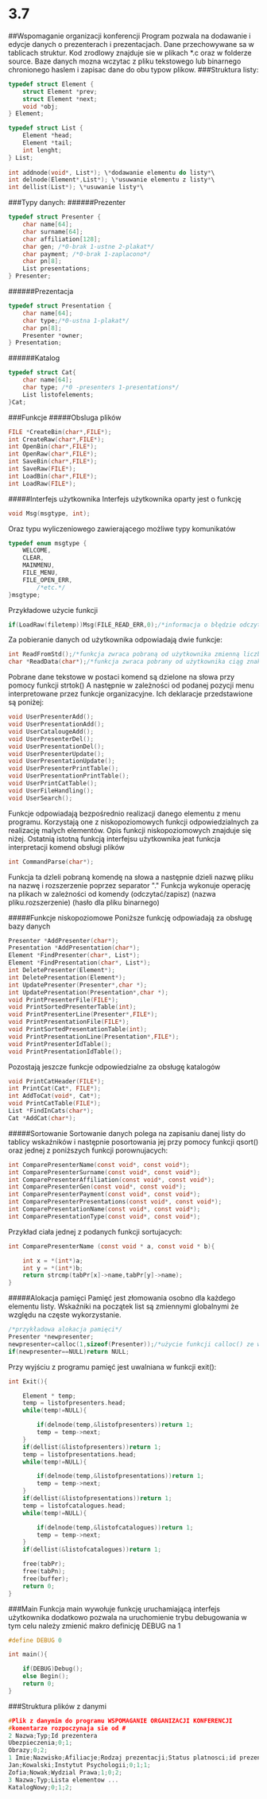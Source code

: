 # 3.7
##Wspomaganie organizacji konferencji
Program pozwala na dodawanie i edycje danych o prezenterach i prezentacjach. Dane przechowywane sa w tablicach struktur. Kod zrodlowy znajduje sie w plikach *.c oraz w folderze source. Baze danych mozna wczytac z pliku tekstowego lub binarnego chronionego haslem i zapisac dane do obu typow plikow. 
###Struktura listy:
```C
typedef struct Element {
	struct Element *prev;
	struct Element *next; 
	void *obj; 
} Element;	

typedef struct List {
	Element *head; 
	Element *tail;
	int lenght; 
} List; 
	
int addnode(void*, List*); \*dodawanie elementu do listy*\
int delnode(Element*,List*); \*usuwanie elementu z listy*\
int dellist(List*); \*usuwanie listy*\
```
###Typy danych:
######Prezenter
```C
typedef struct Presenter {
	char name[64];
	char surname[64];
	char affiliation[128];
	char gen; /*0-brak 1-ustne 2-plakat*/
	char payment; /*0-brak 1-zaplacono*/
	char pn[8];
	List presentations;
} Presenter;
```
######Prezentacja
```C
typedef struct Presentation {
	char name[64];
	char type;/*0-ustna 1-plakat*/
	char pn[8];
	Presenter *owner;
} Presentation;
```
######Katalog
```C
typedef struct Cat{
	char name[64];
	char type; /*0 -presenters 1-presentations*/
	List listofelements;
}Cat;
```

###Funkcje 
#####Obsluga plików

```C
FILE *CreateBin(char*,FILE*);
int CreateRaw(char*,FILE*);
int OpenBin(char*,FILE*);
int OpenRaw(char*,FILE*);
int SaveBin(char*,FILE*);
int SaveRaw(FILE*);
int LoadBin(char*,FILE*);
int LoadRaw(FILE*);
```
#####Interfejs użytkownika
Interfejs użytkownika oparty jest o funkcję 
```C
void Msg(msgtype, int);
```
Oraz typu wyliczeniowego zawierającego możliwe typy komunikatów
```C
typedef enum msgtype {
	WELCOME,
	CLEAR,
	MAINMENU,
	FILE_MENU,
	FILE_OPEN_ERR,
        /*etc.*/
}msgtype;
```
Przykładowe użycie funkcji
```C
if(LoadRaw(filetemp))Msg(FILE_READ_ERR,0);/*informacja o błędzie odczytu pliku*/
```
Za pobieranie danych od użytkownika odpowiadają dwie funkcje:
```C
int ReadFromStd();/*funkcja zwraca pobraną od użytkownika zmienną liczbową i ją zwraca*/
char *ReadData(char*);/*funkcja zwraca pobrany od użytkownika ciąg znaków*/
```
Pobrane dane tekstowe w postaci komend są dzielone na słowa przy pomocy funkcji strtok()
A następnie w zależności od podanej pozycji menu interpretowane przez funkcje organizacyjne.
Ich deklaracje przedstawione są poniżej: 
```C
void UserPresenterAdd();
void UserPresentationAdd();
void UserCatalougeAdd();
void UserPresenterDel();
void UserPresentationDel();
void UserPresenterUpdate();
void UserPresentationUpdate();
void UserPresenterPrintTable();
void UserPresentationPrintTable();
void UserPrintCatTable();
void UserFileHandling();
void UserSearch();
```
Funkcje odpowiadają bezpośrednio realizacji danego elementu z menu programu. 
Korzystają one z niskopoziomowych funkcji odpowiedzialnych za realizację malych elementów. 
Opis funkcji niskopoziomowych znajduje się niżej. 
Ostatnią istotną funkcją interfejsu użytkownika jeat funkcja interpretacji komend obsługi plików
```C
int CommandParse(char*);
```
Funkcja ta dzleli pobraną komendę na słowa a następnie dzieli nazwę pliku na nazwę i rozszerzenie poprzez separator "." Funkcja wykonuje operację na plikach w zależności od komendy (odczytać/zapisz) (nazwa pliku.rozszerzenie) (hasło dla pliku binarnego) 

#####Funkcje niskopoziomowe
Poniższe funkcję odpowiadają za obsługę bazy danych
```C
Presenter *AddPresenter(char*);
Presentation *AddPresentation(char*);
Element *FindPresenter(char*, List*);
Element *FindPresentation(char*, List*);
int DeletePresenter(Element*);
int DeletePresentation(Element*);
int UpdatePresenter(Presenter*,char *);
int UpdatePresentation(Presentation*,char *);
void PrintPresenterFile(FILE*);
void PrintSortedPresenterTable(int);
void PrintPresenterLine(Presenter*,FILE*);
void PrintPresentationFile(FILE*);
void PrintSortedPresentationTable(int);
void PrintPresentationLine(Presentation*,FILE*);
void PrintPresenterIdTable();
void PrintPresentationIdTable();
```
Pozostają jeszcze funkcje odpowiedzialne za obsługę katalogów
```C
void PrintCatHeader(FILE*);
int PrintCat(Cat*, FILE*);
int AddToCat(void*, Cat*);
void PrintCatTable(FILE*);
List *FindInCats(char*);
Cat *AddCat(char*);
```
#####Sortowanie
Sortowanie danych polega na zapisaniu danej listy do tablicy wskaźników i następnie posortowania jej przy pomocy funkcji qsort() oraz jednej z poniższych funkcji porownujacych: 
```C
int ComparePresenterName(const void*, const void*);
int ComparePresenterSurname(const void*, const void*);
int ComparePresenterAffiliation(const void*, const void*);
int ComparePresenterGen(const void*, const void*);
int ComparePresenterPayment(const void*, const void*);
int ComparePresenterPresentations(const void*, const void*);
int ComparePresentationName(const void*, const void*);
int ComparePresentationType(const void*, const void*);
```
Przykład ciała jednej z podanych funkcji sortujacych:
```C
int ComparePresenterName (const void * a, const void * b){

	int x = *(int*)a;
	int y = *(int*)b;
	return strcmp(tabPr[x]->name,tabPr[y]->name);
}
```
#####Alokacja pamięci
Pamięć jest złomowania osobno dla każdego elementu listy. Wskaźniki na początek list są zmiennymi globalnymi że względu na częste wykorzystanie. 
```C
/*przykładowa alokacja pamięci*/
Presenter *newpresenter;
newpresenter=calloc(1,sizeof(Presenter));/*użycie funkcji calloc() ze względu na zeriowanie pamięci*/
if(newpresenter==NULL)return NULL;
```
Przy wyjściu z programu pamięć jest uwalniana w funkcji exit():
```C
int Exit(){

	Element * temp;
	temp = listofpresenters.head;
	while(temp!=NULL){

		if(delnode(temp,&listofpresenters))return 1;
		temp = temp->next;
	}
	if(dellist(&listofpresenters))return 1;
	temp = listofpresentations.head;
	while(temp!=NULL){

		if(delnode(temp,&listofpresentations))return 1;
		temp = temp->next;
	}
	if(dellist(&listofpresentations))return 1;
	temp = listofcatalogues.head;
	while(temp!=NULL){

		if(delnode(temp,&listofcatalogues))return 1;
		temp = temp->next;
	}
	if(dellist(&listofcatalogues))return 1;

	free(tabPr);
	free(tabPn);
	free(buffer);
	return 0;
}
```
###Main
Funkcja main wywołuje funkcję uruchamiającą interfejs użytkownika dodatkowo pozwala na uruchomienie trybu debugowania w tym celu należy zmienić makro definicję DEBUG na 1
```C
#define DEBUG 0

int main(){

	if(DEBUG)Debug();
	else Begin();
	return 0;
}
```
###Struktura plików z danymi 
```C
#Plik z danymim do programu WSPOMAGANIE ORGANIZACJI KONFERENCJI
#komentarze rozpoczynaja sie od #
2 Nazwa;Typ;Id prezentera
Ubezpieczenia;0;1;
Obrazy;0;2;
1 Imie;Nazwisko;Afiliacje;Rodzaj prezentacji;Status platnosci;id prezentacji...
Jan;Kowalski;Instytut Psychologii;0;1;1;
Zofia;Nowak;Wydzial Prawa;1;0;2;
3 Nazwa;Typ;Lista elementow ...
KatalogNowy;0;1;2;
```
